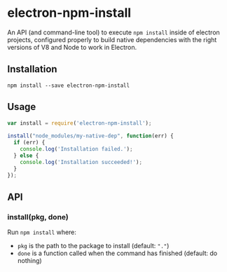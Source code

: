 # electron-npm-install

An API (and command-line tool) to execute `npm install` inside of electron projects, configured properly to build native dependencies with the right versions of V8 and Node to work in Electron.

## Installation

```
npm install --save electron-npm-install
```
    
## Usage

```js
var install = require('electron-npm-install');
    
install("node_modules/my-native-dep", function(err) {
  if (err) {
    console.log('Installation failed.');
  } else {
    console.log('Installation succeeded!'); 
  }       
});
```
    
## API

### install(pkg, done)

Run `npm install` where:

- `pkg` is the path to the package to install (default: `"."`)
- `done` is a function called when the command has finished (default: do nothing)
